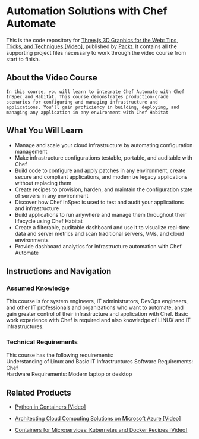# Automation Solutions with Chef Automate
This is the code repository for [Three.js 3D Graphics for the Web: Tips, Tricks, and Techniques [Video]](https://www.packtpub.com/cloud-networking/automation-solutions-with-chef-automate-video), published by [Packt](https://www.packtpub.com/?utm_source=github). It contains all the supporting project files necessary to work through the video course from start to finish.

 

 

## About the Video Course
	In this course, you will learn to integrate Chef Automate with Chef InSpec and Habitat. This course demonstrates production-grade scenarios for configuring and managing infrastructure and applications. You'll gain proficiency in building, deploying, and managing any application in any environment with Chef Habitat	
 

<H2>What You Will Learn</H2>
<DIV class=book-info-will-learn-text>
<UL>
<LI>Manage and scale your cloud infrastructure by automating configuration management
<LI>Make infrastructure configurations testable, portable, and auditable with Chef
<LI>Build code to configure and apply patches in any environment, create secure and compliant applications, and modernize legacy applications without replacing them
<LI>Create recipes to provision, harden, and maintain the configuration state of servers in any environment
<LI>Discover how Chef InSpec is used to test and audit your applications and infrastructure
<LI>Build applications to run anywhere and manage them throughout their lifecycle using Chef Habitat
<LI>Create a filterable, auditable dashboard and use it to visualize real-time data and server metrics and scan traditional servers, VMs, and cloud environments
<LI>Provide dashboard analytics for infrastructure automation with Chef Automate
</LI></UL></DIV>

 

 

## Instructions and Navigation
### Assumed Knowledge
This course is for system engineers, IT administrators, DevOps engineers, and other IT professionals and organizations who want to automate, and gain greater control of their infrastructure and application with Chef. Basic work experience with Chef is required and also knowledge of LINUX and IT infrastructures.

 

### Technical Requirements
This course has the following requirements:<br/>
Understanding of Linux and Basic IT Infrastructures
Software Requirements: Chef <br/>
Hardware Requirements: Modern laptop or desktop <br/> 

 

 

 

 


## Related Products
* [Python in Containers [Video]](https://www.packtpub.com/programming/python-in-containers-video)

 


* [Architecting Cloud Computing Solutions on Microsoft Azure [Video]](https://www.packtpub.com/web-development/architecting-cloud-computing-solutions-on-microsoft-azure-video)

 


* [Containers for Microservices: Kubernetes and Docker Recipes [Video]](https://www.packtpub.com/web-development/containers-for-microservices-kubernetes-and-docker-recipes-video)
